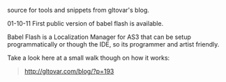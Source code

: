 source for tools and snippets from gltovar's blog.

01-10-11
First public version of babel flash is available.

Babel Flash is a Localization Manager for AS3 that can be setup programmatically or though the IDE, so its programmer and artist friendly.

Take a look here at a small walk though on how it works:
> http://gltovar.com/blog/?p=193
